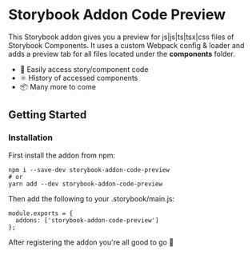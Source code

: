 # Storybook Addon Code Preview

This Storybook addon gives you a preview for js|js|ts|tsx|css files of Storybook Components. 
It uses a custom Webpack config & loader and adds a preview tab for all files located under the **components** folder.

- 📝 Easily access story/component code
- ⚛️ History of accessed components
- 📦 Many more to come

## Getting Started

### Installation

First install the addon from npm:

```
npm i --save-dev storybook-addon-code-preview
# or
yarn add --dev storybook-addon-code-preview
```

Then add the following to your .storybook/main.js:

```
module.exports = {
  addons: ['storybook-addon-code-preview']
};
```

After registering the addon you're all good to go 🚀 
